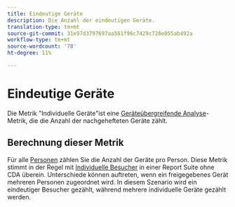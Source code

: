 ```yaml
---
title: Eindeutige Geräte
description: Die Anzahl der eindeutigen Geräte.
translation-type: tm+mt
source-git-commit: 31e97d3797697aa581f96c7429c728e055ab492a
workflow-type: tm+mt
source-wordcount: '78'
ht-degree: 11%

---
```



# Eindeutige Geräte

Die Metrik &quot;Individuelle Geräte&quot;ist eine [Geräteübergreifende Analyse](../cda/overview.md)-Metrik, die die Anzahl der nachgehefteten Geräte zählt.

## Berechnung dieser Metrik

Für alle [Personen](people.md) zählen Sie die Anzahl der Geräte pro Person. Diese Metrik stimmt in der Regel mit [Individuelle Besucher](unique-visitors.md) in einer Report Suite ohne CDA überein. Unterschiede können auftreten, wenn ein freigegebenes Gerät mehreren Personen zugeordnet wird. In diesem Szenario wird ein eindeutiger Besucher gezählt, während mehrere individuelle Geräte gezählt werden.
